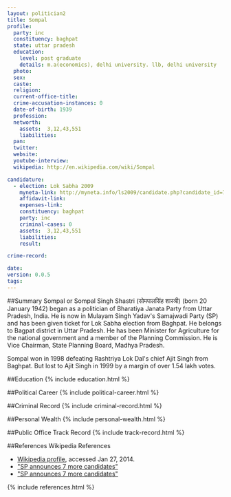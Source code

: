 ```yaml
---
layout: politician2
title: Sompal
profile: 
  party: inc
  constituency: baghpat
  state: uttar pradesh
  education: 
    level: post graduate
    details: m.a(economics), delhi university. llb, delhi university
  photo: 
  sex: 
  caste: 
  religion: 
  current-office-title: 
  crime-accusation-instances: 0
  date-of-birth: 1939
  profession: 
  networth: 
    assets:  3,12,43,551
    liabilities: 
  pan: 
  twitter: 
  website: 
  youtube-interview: 
  wikipedia: http://en.wikipedia.com/wiki/Sompal

candidature: 
  - election: Lok Sabha 2009
    myneta-link: http://myneta.info/ls2009/candidate.php?candidate_id=7013
    affidavit-link: 
    expenses-link: 
    constituency: baghpat 
    party: inc
    criminal-cases: 0
    assets:  3,12,43,551
    liabilities: 
    result:  

crime-record: 

date: 
version: 0.0.5
tags: 
---
```

##Summary
Sompal or Sompal Singh Shastri (सोमपालसिंह शास्त्री) (born 20 January 1942) began as a politician of Bharatiya Janata Party from Uttar Pradesh, India. He is now in Mulayam Singh Yadav's Samajwadi Party (SP) and has been given ticket for Lok Sabha election from Baghpat. He belongs to Bagpat district in Uttar Pradesh. He has been Minister for Agriculture for the national government and a member of the Planning Commission. He is Vice Chairman, State Planning Board, Madhya Pradesh.

Sompal won in 1998 defeating Rashtriya Lok Dal's chief Ajit Singh from Baghpat. But lost to Ajit Singh in 1999 by a margin of over 1.54 lakh votes.


##Education
{% include education.html %}


##Political Career
{% include political-career.html %}


##Criminal Record
{% include criminal-record.html %}


##Personal Wealth
{% include personal-wealth.html %}


##Public Office Track Record
{% include track-record.html %}


##References
Wikipedia References
- [Wikipedia profile]({{page.profile.wikipedia}}), accessed Jan 27, 2014.
- ["SP announces 7 more candidates"][wiki1]
- ["SP announces 7 more candidates"][wiki2]

[wiki1]: http://www.indianexpress.com/news/sp-announces-7-more-candidates/1074537
[wiki2]: /wiki/The_Indian_Express


{% include references.html %}